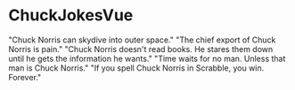 # ChuckJokesVue

"Chuck Norris can skydive into outer space."
"The chief export of Chuck Norris is pain."
"Chuck Norris doesn't read books. He stares them down until he gets the information he wants."
"Time waits for no man. Unless that man is Chuck Norris."
"If you spell Chuck Norris in Scrabble, you win. Forever."
